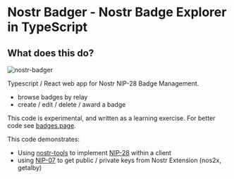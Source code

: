 # Nostr Badger - Nostr Badge Explorer in TypeScript

## What does this do?
![nostr-badger](https://user-images.githubusercontent.com/11378702/224309122-263020e2-e2ca-4818-a1e9-e512f814bbf1.png)

Typescript / React web app for Nostr NIP-28 Badge Management. 
- browse badges by relay
- create / edit / delete / award a badge

This code is experimental, and written as a learning exercise. 
For better code see [badges.page](https://github.com/verbiricha/badges).

This code demonstrates:
- Using [nostr-tools](https://github.com/nbd-wtf/nostr-tools) to implement [NIP-28](https://github.com/nostr-protocol/nips/blob/master/58.md) within a client
- using [NIP-07](https://github.com/nostr-protocol/nips/blob/master/07.md) to get public / private keys from Nostr Extension (nos2x, getalby) 

